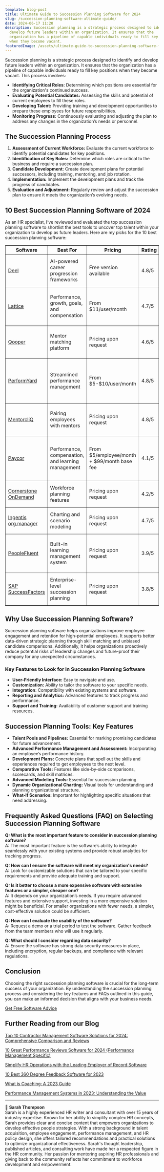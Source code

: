 ```yaml
---
template: blog-post
title: Ultimate Guide to Succession Planning Software for 2024
slug: /succession-planning-software-ultimate-guide/
date: 2024-06-17 11:20
description: Succession planning is a strategic process designed to identify and
  develop future leaders within an organization. It ensures that the
  organization has a pipeline of capable individuals ready to fill key positions
  when they become vacant.
featuredImage: /assets/ultimate-guide-to-succession-planning-software-for-2024.jpg
---
```

Succession planning is a strategic process designed to identify and develop future leaders within an organization. It ensures that the organization has a pipeline of capable individuals ready to fill key positions when they become vacant. This process involves:

* **Identifying Critical Roles:** Determining which positions are essential for the organization's continued success.
* **Evaluating Potential Candidates:** Assessing the skills and potential of current employees to fill these roles.
* **Developing Talent:** Providing training and development opportunities to prepare these employees for future responsibilities.
* **Monitoring Progress:** Continuously evaluating and adjusting the plan to address any changes in the organization’s needs or personnel.

## The Succession Planning Process

1. **Assessment of Current Workforce:** Evaluate the current workforce to identify potential candidates for key positions.
2. **Identification of Key Roles:** Determine which roles are critical to the business and require a succession plan.
3. **Candidate Development:** Create development plans for potential successors, including training, mentoring, and job rotation.
4. **Implementation:** Implement the development plans and track the progress of candidates.
5. **Evaluation and Adjustment:** Regularly review and adjust the succession plan to ensure it meets the organization’s evolving needs.

## 10 Best Succession Planning Software of 2024

As an HR specialist, I’ve reviewed and evaluated the top succession planning software to shortlist the best tools to uncover top talent within your organization to develop as future leaders. Here are my picks for the 10 best succession planning software:

<table border="1" cellspacing="0" cellpadding="5">
    <thead>
        <tr>
            <th>Software</th>
            <th>Best For</th>
            <th>Pricing</th>
            <th>Rating</th>
            <th>Pros</th>
            <th>Cons</th>
        </tr>
    </thead>
    <tbody>
        <tr>
            <td><a href="https://www.deel.com">Deel</a></td>
            <td>AI-powered career progression frameworks</td>
            <td>Free version available</td>
            <td>4.8/5</td>
            <td>AI-driven insights, Integration with multiple HR systems</td>
            <td>Limited to organizations with up to 200 employees for free version</td>
        </tr>
        <tr>
            <td><a href="https://www.lattice.com">Lattice</a></td>
            <td>Performance, growth, goals, and compensation</td>
            <td>From $11/user/month</td>
            <td>4.7/5</td>
            <td>Comprehensive management in one place, Customizable performance reviews</td>
            <td>Higher cost for full suite, Steeper learning curve</td>
        </tr>
        <tr>
            <td><a href="https://www.qooper.io">Qooper</a></td>
            <td>Mentor matching platform</td>
            <td>Pricing upon request</td>
            <td>4.6/5</td>
            <td>Strong mentorship tools, Flexible learning plans</td>
            <td>Custom pricing can be a barrier, Limited public information</td>
        </tr>
        <tr>
            <td><a href="https://www.performyard.com">PerformYard</a></td>
            <td>Streamlined performance management</td>
            <td>From $5-$10/user/month</td>
            <td>4.8/5</td>
            <td>Customizable performance tools, Excellent customer support</td>
            <td>Limited advanced features, May require integrations for full functionality</td>
        </tr>
        <tr>
            <td><a href="https://www.mentorcliq.com">MentorcliQ</a></td>
            <td>Pairing employees with mentors</td>
            <td>Pricing upon request</td>
            <td>4.8/5</td>
            <td>Advanced mentor matching, Comprehensive analytics</td>
            <td>Custom pricing, Setup may require time</td>
        </tr>
        <tr>
            <td><a href="https://www.paycor.com">Paycor</a></td>
            <td>Performance, compensation, and learning management</td>
            <td>From $5/employee/month + $99/month base fee</td>
            <td>4.1/5</td>
            <td>Comprehensive HCM system, Extensive features</td>
            <td>Base fee can be high for small businesses, User interface can be complex</td>
        </tr>
        <tr>
            <td><a href="https://www.cornerstoneondemand.com">Cornerstone OnDemand</a></td>
            <td>Workforce planning features</td>
            <td>Pricing upon request</td>
            <td>4.2/5</td>
            <td>Advanced workforce planning, Data-driven insights</td>
            <td>Higher cost, Requires thorough training</td>
        </tr>
        <tr>
            <td><a href="https://www.ingentis.com">Ingentis org.manager</a></td>
            <td>Charting and scenario modeling</td>
            <td>Pricing upon request</td>
            <td>4.7/5</td>
            <td>Powerful data visualization, Custom configurations</td>
            <td>High cost, May need IT support for setup</td>
        </tr>
        <tr>
            <td><a href="https://www.peoplefluent.com">PeopleFluent</a></td>
            <td>Built-in learning management system</td>
            <td>Pricing upon request</td>
            <td>3.9/5</td>
            <td>Flexible succession tools, Integrated learning management</td>
            <td>Lower user ratings, Complex implementation</td>
        </tr>
        <tr>
            <td><a href="https://www.sap.com">SAP SuccessFactors</a></td>
            <td>Enterprise-level succession planning</td>
            <td>Pricing upon request</td>
            <td>3.8/5</td>
            <td>Comprehensive enterprise solution, Strong assessment tools</td>
            <td>High cost, Can be overwhelming for smaller organizations</td>
        </tr>
    </tbody>
</table>




## Why Use Succession Planning Software?

Succession planning software helps organizations improve employee engagement and retention for high-potential employees. It supports better data-driven strategic planning through skill matching and unbiased candidate comparisons. Additionally, it helps organizations proactively reduce potential risks of leadership changes and future-proof their company for any unexpected circumstances.

### Key Features to Look for in Succession Planning Software

* **User-Friendly Interface:** Easy to navigate and use.
* **Customization:** Ability to tailor the software to your specific needs.
* **Integration:** Compatibility with existing systems and software.
* **Reporting and Analytics:** Advanced features to track progress and performance.
* **Support and Training:** Availability of customer support and training resources.

## Succession Planning Tools: Key Features

* **Talent Pools and Pipelines:** Essential for marking promising candidates for future advancement.
* **Advanced Performance Management and Assessment:** Incorporating an employee’s performance history.
* **Development Plans:** Concrete plans that spell out the skills and experiences required to get employees to the next level.
* **Comparative Tools:** Features like side-by-side comparisons, scorecards, and skill matrices.
* **Advanced Modeling Tools:** Essential for succession planning.
* **Dynamic Organizational Charting:** Visual tools for understanding and planning organizational structure.
* **What-If Scenarios:** Important for highlighting specific situations that need addressing.

## Frequently Asked Questions (FAQ) on Selecting Succession Planning Software

**Q: What is the most important feature to consider in succession planning software?**\
A: The most important feature is the software’s ability to integrate seamlessly with your existing systems and provide robust analytics for tracking progress.

**Q: How can I ensure the software will meet my organization's needs?**\
A: Look for customizable solutions that can be tailored to your specific requirements and provide adequate training and support.

**Q: Is it better to choose a more expensive software with extensive features or a simpler, cheaper one?**\
A: It depends on your organization’s needs. If you require advanced features and extensive support, investing in a more expensive solution might be beneficial. For smaller organizations with fewer needs, a simpler, cost-effective solution could be sufficient.

**Q: How can I evaluate the usability of the software?**\
A: Request a demo or a trial period to test the software. Gather feedback from the team members who will use it regularly.

**Q: What should I consider regarding data security?**\
A: Ensure the software has strong data security measures in place, including encryption, regular backups, and compliance with relevant regulations.

## Conclusion

Choosing the right succession planning software is crucial for the long-term success of your organization. By understanding the succession planning process and considering the key features and FAQs outlined in this guide, you can make an informed decision that aligns with your business needs.

[Get Free Software Advice](https://www.performancereviewssoftware.com/contact)



## F﻿urther Reading from our Blog



[Top 10 Contractor Management Software Solutions for 2024: Comprehensive Comparison and Reviews](https://www.performancereviewssoftware.com)

[10 Great Performance Reviews Software for 2024 (Performance Management Specific)](https://www.performancereviewssoftware.com)

[Simplify HR Operations with the Leading Employer of Record Software](https://www.performancereviewssoftware.com)

[10 Best 360 Degree Feedback Software for 2023](https://www.performancereviewssoftware.com)

[What is Coaching: A 2023 Guide](https://www.performancereviewssoftware.com)

[Performance Management Systems in 2023: Understanding the Value](https://www.performancereviewssoftware.com)



- - -

👩 **Sarah Thompson**\
Sarah is a highly experienced HR writer and consultant with over 15 years of industry expertise. Known for her ability to simplify complex HR concepts, Sarah provides clear and concise content that empowers organizations to develop effective people strategies. With a strong background in talent acquisition, employee engagement, performance management, and HR policy design, she offers tailored recommendations and practical solutions to optimize organizational effectiveness. Sarah's thought leadership, published articles, and consulting work have made her a respected figure in the HR community. Her passion for mentoring aspiring HR professionals and giving back to the community reflects her commitment to workforce development and empowerment.